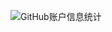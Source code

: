 ![GitHub账户信息统计](https://github-stats.ubrong.com/api?username=LAOVA&show_icons=true&theme=tokyonight)
